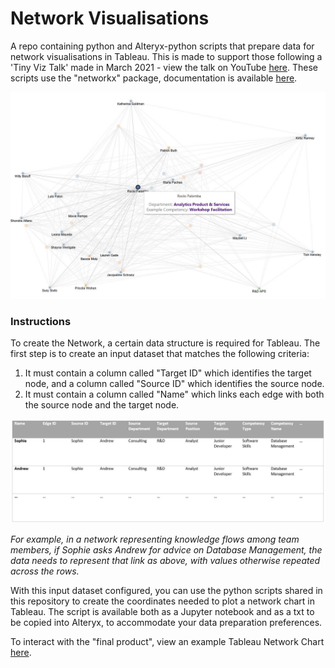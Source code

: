 # Network Visualisations
A repo containing python and Alteryx-python scripts that prepare data for network visualisations in Tableau. This is made to support those following a 'Tiny Viz Talk' made in March 2021 - view the talk on YouTube [here](https://youtu.be/N7JVM84b8aM?si=vRTDXvsn_vs5wAgz).
These scripts use the "networkx" package, documentation is available [here](https://networkx.org/documentation/stable/index.html).

![Network Screenshot - Filtered](images/Network%20Screenshot%20-%20Filtered.JPG)

### Instructions
To create the Network, a certain data structure is required for Tableau. The first step is to create an input dataset that matches the following criteria:
  1. It must contain a column called "Target ID" which identifies the target node, and a column called "Source ID" which identifies the source node.
  2. It must contain a column called "Name" which links each edge with both the source node and the target node.

![Example Data Structure](images/Example%20Data%20Structure.JPG)

*For example, in a network representing knowledge flows among team members, if Sophie asks Andrew for advice on Database Management, the data needs to represent that link as above, with values otherwise repeated across the rows.*

With this input dataset configured, you can use the python scripts shared in this repository to create the coordinates needed to plot a network chart in Tableau. The script is available both as a Jupyter notebook and as a txt to be copied into Alteryx, to accommodate your data preparation preferences.

To interact with the "final product", view an example Tableau Network Chart [here](https://public.tableau.com/app/profile/sophie.hiscock/viz/NetworkCharts1/NetworkVisualisation).

